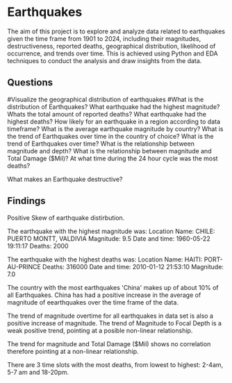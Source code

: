 # Earthquakes

The aim of this project is to explore and analyze data related to earthquakes given the time frame from 1901 to 2024, including their magnitudes, destructiveness, reported deaths, geographical distribution, likelihood of occurrence, and trends over time. This is achieved using Python and EDA techniques to conduct the analysis and draw insights from the data.

## Questions
#Visualize the geographical distribution of earthquakes
#What is the distribution of Earthquakes?
What earthquake had the highest magnitude?
Whats the total amount of reported deaths?
What earthquake had the highest deaths?
How likely for an earthquake in a region according to data timeframe?
What is the average earthquake magnitude by country?
What is the trend of Earthquakes over time in the country of choice?
What is the trend of Earthquakes over time?
What is the relationship between magnitude and depth?
What is the relationship between magnitude and Total Damage ($Mil)?
At what time during the 24 hour cycle was the most deaths?

What makes an Earthquake destructive?

## Findings

Positive Skew of earthquake distirbution.

The earthquake with the highest magnitude was:
Location Name: CHILE:  PUERTO MONTT, VALDIVIA
Magnitude: 9.5
Date and time: 1960-05-22 19:11:17
Deaths: 2000

The earthquake with the highest deaths was:
Location Name: HAITI:  PORT-AU-PRINCE
Deaths: 316000
Date and time: 2010-01-12 21:53:10
Magnitude: 7.0

The country with the most earthquakes 'China' makes up of about 10% of all Earthquakes.
China has had a positive increase in the average of magnitude of eearthquakes over the time frame of the data.

The trend of magnitude overtime for all earthquakes in data set is also a positive increase of magnitude.
The trend of Magnitude to Focal Depth is a weak positive trend, pointing at a posible non-linear relationship.

The trend for magnitude and Total Damage ($Mil) shows no correlation therefore pointing at a non-linear relationship.

There are 3 time slots with the most deaths, from lowest to highest: 2-4am, 5-7 am and 18-20pm.
